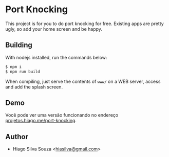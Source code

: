 # Port Knocking
This project is for you to do port knocking for free. Existing apps are pretty ugly, so add your home screen and be happy.

## Building
With nodejs installed, run the commands below:

```bash
$ npm i
$ npm run build
```

When compiling, just serve the contents of `www/` on a WEB server, access and add the splash screen.

## Demo
Você pode ver uma versão funcionando no endereço [projetos.hiago.me/port-knocking](https://projetos.hiago.me/port-knocking).

## Author
- Hiago Silva Souza <<hiasilva@gmail.com>>

